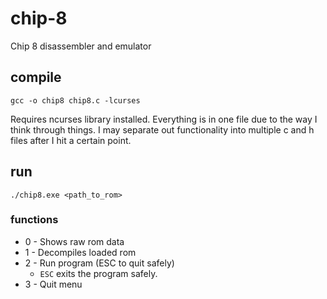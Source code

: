 # chip-8
Chip 8 disassembler and emulator

## compile

`gcc -o chip8 chip8.c -lcurses`

Requires ncurses library installed.
Everything is in one file due to the way I think through things. I may separate out functionality into multiple c and h files after I hit a certain point.

## run
`./chip8.exe <path_to_rom>`

### functions
* 0 - Shows raw rom data
* 1 - Decompiles loaded rom
* 2 - Run program (ESC to quit safely)
  * `ESC` exits the program safely.
* 3 - Quit menu

